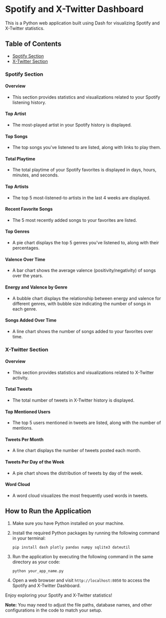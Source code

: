 # Spotify and X-Twitter Dashboard

This is a Python web application built using Dash for visualizing Spotify and X-Twitter statistics.

## Table of Contents

- [Spotify Section](#spotify-section)
- [X-Twitter Section](#x-twitter-section)

### Spotify Section <a name="spotify-section"></a>

#### Overview
- This section provides statistics and visualizations related to your Spotify listening history.

#### Top Artist
- The most-played artist in your Spotify history is displayed.

#### Top Songs
- The top songs you've listened to are listed, along with links to play them.

#### Total Playtime
- The total playtime of your Spotify favorites is displayed in days, hours, minutes, and seconds.

#### Top Artists
- The top 5 most-listened-to artists in the last 4 weeks are displayed.

#### Recent Favorite Songs
- The 5 most recently added songs to your favorites are listed.

#### Top Genres
- A pie chart displays the top 5 genres you've listened to, along with their percentages.

#### Valence Over Time
- A bar chart shows the average valence (positivity/negativity) of songs over the years.

#### Energy and Valence by Genre
- A bubble chart displays the relationship between energy and valence for different genres, with bubble size indicating the number of songs in each genre.

#### Songs Added Over Time
- A line chart shows the number of songs added to your favorites over time.

### X-Twitter Section <a name="x-twitter-section"></a>

#### Overview
- This section provides statistics and visualizations related to X-Twitter activity.

#### Total Tweets
- The total number of tweets in X-Twitter history is displayed.

#### Top Mentioned Users
- The top 5 users mentioned in tweets are listed, along with the number of mentions.

#### Tweets Per Month
- A line chart displays the number of tweets posted each month.

#### Tweets Per Day of the Week
- A pie chart shows the distribution of tweets by day of the week.

#### Word Cloud
- A word cloud visualizes the most frequently used words in tweets.

## How to Run the Application

1. Make sure you have Python installed on your machine.

2. Install the required Python packages by running the following command in your terminal:

   ```
   pip install dash plotly pandas numpy sqlite3 dateutil
   ```

3. Run the application by executing the following command in the same directory as your code:

   ```
   python your_app_name.py
   ```

4. Open a web browser and visit `http://localhost:8050` to access the Spotify and X-Twitter Dashboard.

Enjoy exploring your Spotify and X-Twitter statistics!

**Note:** You may need to adjust the file paths, database names, and other configurations in the code to match your setup.